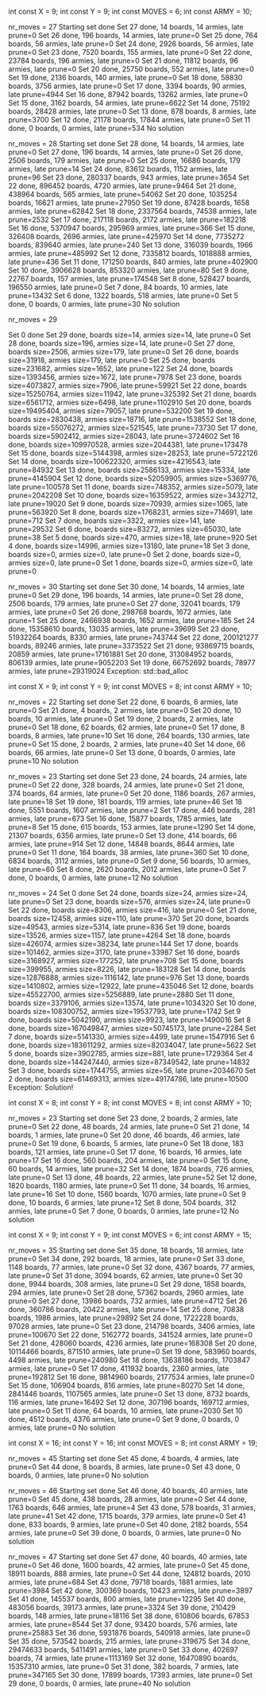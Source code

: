 int const X = 9;
int const Y = 9;
int const MOVES = 6;
int const ARMY = 10;

nr_moves = 27
Starting set done
Set 27 done, 14 boards, 14 armies, late prune=0
Set 26 done, 196 boards, 14 armies, late prune=0
Set 25 done, 764 boards, 56 armies, late prune=0
Set 24 done, 2926 boards, 56 armies, late prune=0
Set 23 done, 7520 boards, 155 armies, late prune=0
Set 22 done, 23784 boards, 196 armies, late prune=0
Set 21 done, 11812 boards, 96 armies, late prune=0
Set 20 done, 25750 boards, 552 armies, late prune=0
Set 19 done, 2136 boards, 140 armies, late prune=0
Set 18 done, 58830 boards, 3756 armies, late prune=0
Set 17 done, 3394 boards, 90 armies, late prune=4944
Set 16 done, 87942 boards, 13262 armies, late prune=0
Set 15 done, 3162 boards, 54 armies, late prune=6622
Set 14 done, 75192 boards, 28428 armies, late prune=0
Set 13 done, 878 boards, 8 armies, late prune=3700
Set 12 done, 21178 boards, 17844 armies, late prune=0
Set 11 done, 0 boards, 0 armies, late prune=534
No solution

nr_moves = 28
Starting set done
Set 28 done, 14 boards, 14 armies, late prune=0
Set 27 done, 196 boards, 14 armies, late prune=0
Set 26 done, 2506 boards, 179 armies, late prune=0
Set 25 done, 16686 boards, 179 armies, late prune=14
Set 24 done, 83612 boards, 1152 armies, late prune=96
Set 23 done, 280337 boards, 943 armies, late prune=3654
Set 22 done, 896452 boards, 4720 armies, late prune=9464
Set 21 done, 438964 boards, 565 armies, late prune=54062
Set 20 done, 1035254 boards, 16621 armies, late prune=27950
Set 19 done, 87428 boards, 1658 armies, late prune=62842
Set 18 done, 2337564 boards, 74538 armies, late prune=2532
Set 17 done, 217118 boards, 2172 armies, late prune=182218
Set 16 done, 5370947 boards, 295969 armies, late prune=366
Set 15 done, 326408 boards, 2696 armies, late prune=425970
Set 14 done, 7735272 boards, 839640 armies, late prune=240
Set 13 done, 316039 boards, 1966 armies, late prune=485992
Set 12 done, 7335812 boards, 1018888 armies, late prune=436
Set 11 done, 171250 boards, 840 armies, late prune=402900
Set 10 done, 3906628 boards, 853320 armies, late prune=80
Set 9 done, 22767 boards, 157 armies, late prune=174548
Set 8 done, 528427 boards, 196550 armies, late prune=0
Set 7 done, 84 boards, 10 armies, late prune=13432
Set 6 done, 1322 boards, 518 armies, late prune=0
Set 5 done, 0 boards, 0 armies, late prune=30
No solution

nr_moves = 29

Set 0 done
Set 29 done, boards size=14, armies size=14, late prune=0
Set 28 done, boards size=196, armies size=14, late prune=0
Set 27 done, boards size=2506, armies size=179, late prune=0
Set 26 done, boards size=31918, armies size=179, late prune=0
Set 25 done, boards size=231682, armies size=1652, late prune=122
Set 24 done, boards size=1393456, armies size=1672, late prune=7978
Set 23 done, boards size=4073827, armies size=7906, late prune=59921
Set 22 done, boards size=15250764, armies size=11942, late prune=325392
Set 21 done, boards size=6561712, armies size=6498, late prune=1102910
Set 20 done, boards size=19495404, armies size=79057, late prune=532200
Set 19 done, boards size=2830438, armies size=18716, late prune=1538552
Set 18 done, boards size=55076272, armies size=521545, late prune=73730
Set 17 done, boards size=5902412, armies size=28043, late prune=3724602
Set 16 done, boards size=109970528, armies size=2044381, late prune=173478
Set 15 done, boards size=5144398, armies size=28253, late prune=5722126
Set 14 done, boards size=100622320, armies size=4216543, late prune=84932
Set 13 done, boards size=2586133, armies size=15334, late prune=4145904
Set 12 done, boards size=52059905, armies size=5369776, late prune=100578
Set 11 done, boards size=748352, armies size=5079, late prune=2042208
Set 10 done, boards size=16359522, armies size=3432712, late prune=19020
Set 9 done, boards size=70939, armies size=1065, late prune=563920
Set 8 done, boards size=1768231, armies size=714691, late prune=712
Set 7 done, boards size=3322, armies size=141, late prune=29532
Set 6 done, boards size=83272, armies size=65030, late prune=38
Set 5 done, boards size=470, armies size=18, late prune=920
Set 4 done, boards size=14996, armies size=13180, late prune=18
Set 3 done, boards size=0, armies size=0, late prune=0
Set 2 done, boards size=0, armies size=0, late prune=0
Set 1 done, boards size=0, armies size=0, late prune=0

nr_moves = 30
Starting set done
Set 30 done, 14 boards, 14 armies, late prune=0
Set 29 done, 196 boards, 14 armies, late prune=0
Set 28 done, 2506 boards, 179 armies, late prune=0
Set 27 done, 32041 boards, 179 armies, late prune=0
Set 26 done, 298768 boards, 1672 armies, late prune=1
Set 25 done, 2466938 boards, 1652 armies, late prune=185
Set 24 done, 15358610 boards, 13035 armies, late prune=39699
Set 23 done, 51932264 boards, 8330 armies, late prune=743744
Set 22 done, 200121277 boards, 89246 armies, late prune=3373522
Set 21 done, 93869715 boards, 20859 armies, late prune=17161881
Set 20 done, 313084952 boards, 806139 armies, late prune=9052203
Set 19 done, 66752692 boards, 78977 armies, late prune=29319024
Exception: std::bad_alloc



int const X = 9;
int const Y = 9;
int const MOVES = 8;
int const ARMY = 10;

nr_moves = 22
Starting set done
Set 22 done, 6 boards, 6 armies, late prune=0
Set 21 done, 4 boards, 2 armies, late prune=0
Set 20 done, 10 boards, 10 armies, late prune=0
Set 19 done, 2 boards, 2 armies, late prune=0
Set 18 done, 62 boards, 62 armies, late prune=0
Set 17 done, 8 boards, 8 armies, late prune=10
Set 16 done, 264 boards, 130 armies, late prune=0
Set 15 done, 2 boards, 2 armies, late prune=40
Set 14 done, 66 boards, 66 armies, late prune=0
Set 13 done, 0 boards, 0 armies, late prune=10
No solution

nr_moves = 23
Starting set done
Set 23 done, 24 boards, 24 armies, late prune=0
Set 22 done, 328 boards, 24 armies, late prune=0
Set 21 done, 374 boards, 64 armies, late prune=0
Set 20 done, 1186 boards, 267 armies, late prune=18
Set 19 done, 181 boards, 119 armies, late prune=46
Set 18 done, 5551 boards, 1607 armies, late prune=2
Set 17 done, 446 boards, 281 armies, late prune=673
Set 16 done, 15877 boards, 1785 armies, late prune=8
Set 15 done, 615 boards, 153 armies, late prune=1290
Set 14 done, 21307 boards, 6356 armies, late prune=0
Set 13 done, 414 boards, 66 armies, late prune=914
Set 12 done, 14848 boards, 8644 armies, late prune=0
Set 11 done, 164 boards, 38 armies, late prune=360
Set 10 done, 6834 boards, 3112 armies, late prune=0
Set 9 done, 56 boards, 10 armies, late prune=60
Set 8 done, 2620 boards, 2012 armies, late prune=0
Set 7 done, 0 boards, 0 armies, late prune=12
No solution

nr_moves = 24
Set 0 done
Set 24 done, boards size=24, armies size=24, late prune=0
Set 23 done, boards size=576, armies size=24, late prune=0
Set 22 done, boards size=8306, armies size=416, late prune=0
Set 21 done, boards size=12458, armies size=110, late prune=370
Set 20 done, boards size=49543, armies size=5314, late prune=836
Set 19 done, boards size=13526, armies size=1157, late prune=4264
Set 18 done, boards size=426074, armies size=38234, late prune=144
Set 17 done, boards size=101462, armies size=3170, late prune=33987
Set 16 done, boards size=3168927, armies size=177252, late prune=708
Set 15 done, boards size=399955, armies size=8226, late prune=183128
Set 14 done, boards size=12876888, armies size=1116142, late prune=976
Set 13 done, boards size=1410802, armies size=12922, late prune=435046
Set 12 done, boards size=45522700, armies size=5256889, late prune=2880
Set 11 done, boards size=3379106, armies size=13574, late prune=1034320
Set 10 done, boards size=108300752, armies size=19537793, late prune=1742
Set 9 done, boards size=5042190, armies size=9923, late prune=1490016
Set 8 done, boards size=167049847, armies size=50745173, late prune=2284
Set 7 done, boards size=5141330, armies size=4499, late prune=1547916
Set 6 done, boards size=183611292, armies size=82034047, late prune=5622
Set 5 done, boards size=3902785, armies size=881, late prune=1729364
Set 4 done, boards size=144247440, armies size=87349542, late prune=14832
Set 3 done, boards size=1744755, armies size=56, late prune=2034670
Set 2 done, boards size=61469313, armies size=49174786, late prune=10500
Exception: Solution!

int const X = 8;
int const Y = 8;
int const MOVES = 8;
int const ARMY = 10;

nr_moves = 23
Starting set done
Set 23 done, 2 boards, 2 armies, late prune=0
Set 22 done, 48 boards, 24 armies, late prune=0
Set 21 done, 14 boards, 1 armies, late prune=0
Set 20 done, 46 boards, 46 armies, late prune=0
Set 19 done, 6 boards, 5 armies, late prune=0
Set 18 done, 183 boards, 121 armies, late prune=0
Set 17 done, 16 boards, 16 armies, late prune=17
Set 16 done, 560 boards, 204 armies, late prune=0
Set 15 done, 60 boards, 14 armies, late prune=32
Set 14 done, 1874 boards, 726 armies, late prune=0
Set 13 done, 48 boards, 22 armies, late prune=52
Set 12 done, 1820 boards, 1180 armies, late prune=0
Set 11 done, 34 boards, 16 armies, late prune=16
Set 10 done, 1560 boards, 1070 armies, late prune=0
Set 9 done, 10 boards, 6 armies, late prune=12
Set 8 done, 504 boards, 312 armies, late prune=0
Set 7 done, 0 boards, 0 armies, late prune=12
No solution

int const X = 9;
int const Y = 9;
int const MOVES = 6;
int const ARMY = 15;

nr_moves = 35
Starting set done
Set 35 done, 18 boards, 18 armies, late prune=0
Set 34 done, 292 boards, 18 armies, late prune=0
Set 33 done, 1148 boards, 77 armies, late prune=0
Set 32 done, 4367 boards, 77 armies, late prune=0
Set 31 done, 3094 boards, 62 armies, late prune=0
Set 30 done, 9944 boards, 308 armies, late prune=0
Set 29 done, 1858 boards, 294 armies, late prune=0
Set 28 done, 57362 boards, 2960 armies, late prune=0
Set 27 done, 13986 boards, 732 armies, late prune=4712
Set 26 done, 360786 boards, 20422 armies, late prune=14
Set 25 done, 70838 boards, 1986 armies, late prune=29892
Set 24 done, 1722228 boards, 97028 armies, late prune=0
Set 23 done, 214798 boards, 3406 armies, late prune=100670
Set 22 done, 5162772 boards, 341524 armies, late prune=0
Set 21 done, 428060 boards, 4236 armies, late prune=168308
Set 20 done, 10114466 boards, 871510 armies, late prune=0
Set 19 done, 583960 boards, 4498 armies, late prune=240980
Set 18 done, 13638186 boards, 1703847 armies, late prune=0
Set 17 done, 411932 boards, 2360 armies, late prune=192812
Set 16 done, 9814960 boards, 2177534 armies, late prune=0
Set 15 done, 106904 boards, 816 armies, late prune=80270
Set 14 done, 2841446 boards, 1107565 armies, late prune=0
Set 13 done, 8732 boards, 116 armies, late prune=16492
Set 12 done, 307196 boards, 169712 armies, late prune=0
Set 11 done, 64 boards, 10 armies, late prune=2030
Set 10 done, 4512 boards, 4376 armies, late prune=0
Set 9 done, 0 boards, 0 armies, late prune=0
No solution

int const X = 16;
int const Y = 16;
int const MOVES = 8;
int const ARMY = 19;

nr_moves = 45
Starting set done
Set 45 done, 4 boards, 4 armies, late prune=0
Set 44 done, 8 boards, 8 armies, late prune=0
Set 43 done, 0 boards, 0 armies, late prune=0
No solution

nr_moves = 46
Starting set done
Set 46 done, 40 boards, 40 armies, late prune=0
Set 45 done, 438 boards, 28 armies, late prune=0
Set 44 done, 1763 boards, 646 armies, late prune=4
Set 43 done, 578 boards, 31 armies, late prune=41
Set 42 done, 1715 boards, 379 armies, late prune=0
Set 41 done, 833 boards, 9 armies, late prune=0
Set 40 done, 2182 boards, 554 armies, late prune=0
Set 39 done, 0 boards, 0 armies, late prune=0
No solution

nr_moves = 47
Starting set done
Set 47 done, 40 boards, 40 armies, late prune=0
Set 46 done, 1600 boards, 42 armies, late prune=0
Set 45 done, 18911 boards, 888 armies, late prune=0
Set 44 done, 124812 boards, 2010 armies, late prune=684
Set 43 done, 79718 boards, 1881 armies, late prune=3984
Set 42 done, 300369 boards, 10423 armies, late prune=3897
Set 41 done, 145537 boards, 800 armies, late prune=12295
Set 40 done, 483056 boards, 39173 armies, late prune=3324
Set 39 done, 210429 boards, 148 armies, late prune=18116
Set 38 done, 610806 boards, 67853 armies, late prune=8544
Set 37 done, 93420 boards, 576 armies, late prune=25883
Set 36 done, 5931876 boards, 540918 armies, late prune=0
Set 35 done, 573542 boards, 215 armies, late prune=319675
Set 34 done, 29474633 boards, 5411491 armies, late prune=0
Set 33 done, 402697 boards, 74 armies, late prune=1113169
Set 32 done, 16470890 boards, 15357310 armies, late prune=0
Set 31 done, 382 boards, 7 armies, late prune=347165
Set 30 done, 17899 boards, 17393 armies, late prune=0
Set 29 done, 0 boards, 0 armies, late prune=40
No solution
